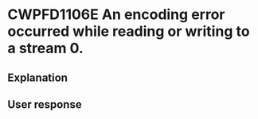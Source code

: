 # CWPFD1106E An encoding error occurred while reading or writing to a stream 0.

## Explanation

## User response